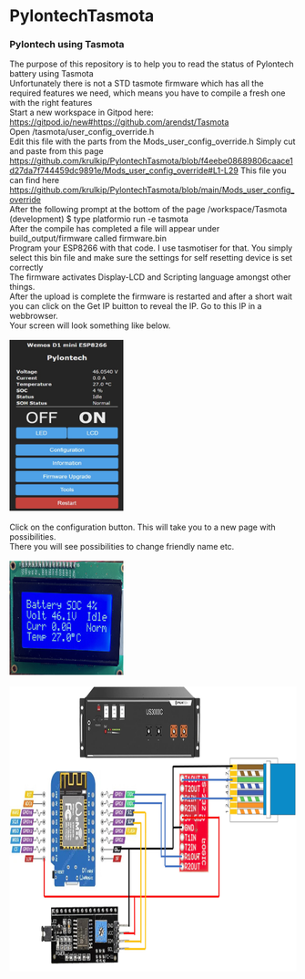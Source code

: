 # PylontechTasmota
### Pylontech using Tasmota

The purpose of this repository is to help you to read the status of Pylontech battery using Tasmota <br />
Unfortunately there is not a STD tasmote firmware which has all the required features we need, which means you have to compile a fresh one with the right features <br />
Start a new workspace in Gitpod here: https://gitpod.io/new#https://github.com/arendst/Tasmota <br />
Open /tasmota/user_config_override.h <br />
Edit this file with the parts from the Mods_user_config_override.h Simply cut and paste from this page<br />
https://github.com/krulkip/PylontechTasmota/blob/f4eebe08689806caace1d27da7f744459dc9891e/Mods_user_config_override#L1-L29
This file you can find here https://github.com/krulkip/PylontechTasmota/blob/main/Mods_user_config_override <br />
After the following prompt at the bottom of the page /workspace/Tasmota (development) $ type platformio run -e tasmota <br />
After the compile has completed a file will appear under build_output/firmware called firmware.bin<br />
Program your ESP8266 with that code. I use tasmotiser for that. You simply select this bin file and make sure the settings for self resetting device is set correctly <br />
The firmware activates Display-LCD and Scripting language amongst other things. <br />
After the upload is complete the firmware is restarted and after a short wait you can click on the Get IP buitton to reveal the IP.
Go to this IP in a webbrowser.<br />
Your screen will look something like below. <br /> <br />
<img src="/Tasmota7.jpg" width="200" height="300"><br /><br />
Click on the configuration button. This will take you to a new page with possibilities. <br />
There you will see possibilities to change friendly name etc. <br /> <br />
<img src="/PylontechLCD.jpg" width="200" height="200"><br /><br />
<img src="/PylontechSchematic.jpg" width="1000" height="500"><br /><br />
